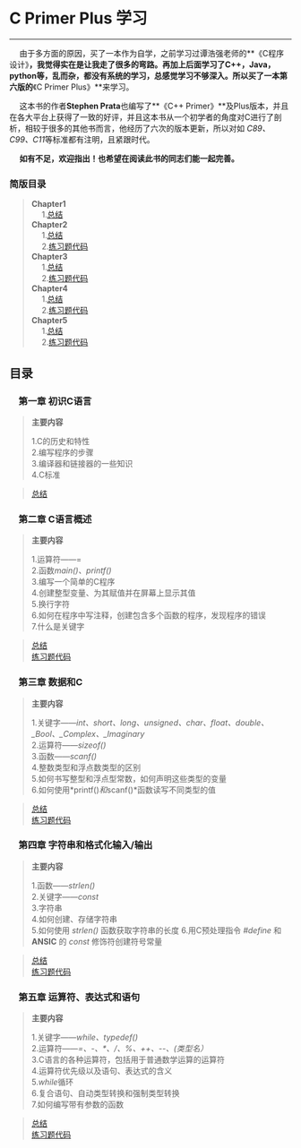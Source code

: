 # C Primer Plus 学习 
***


&emsp; 由于多方面的原因，买了一本作为自学，之前学习过谭浩强老师的**《C程序设计》**，我觉得实在是让我走了很多的弯路。再加上后面学习了C++，Java，python等，乱而杂，都没有系统的学习，总感觉学习不够深入。所以买了一本第六版的**《C Primer Plus》**来学习。

&emsp; 这本书的作者**Stephen Prata**也编写了**《C++ Primer》**及Plus版本，并且在各大平台上获得了一致的好评，并且这本书从一个初学者的角度对C进行了剖析，相较于很多的其他书而言，他经历了六次的版本更新，所以对如 *C89、C99、C11*等标准都有注明，且紧跟时代。

&emsp; **如有不足，欢迎指出！也希望在阅读此书的同志们能一起完善。**

### 简版目录  
>  **Chapter1**  
&emsp; 1.[总结](/chapter1/sum1.md)  
   **Chapter2**  
&emsp; 1.[总结](/chapter2/sum2.md)  
&emsp; 2.[练习题代码](/chapter2)  
   **Chapter3**  
&emsp; 1.[总结](/chapter3/sum3.md)  
&emsp; 2.[练习题代码](/chapter2)  
   **Chapter4**  
&emsp; 1.[总结](/chapter4/sum4.md)  
&emsp; 2.[练习题代码](/chapter2)  
   **Chapter5**  
&emsp; 1.[总结](/chapter5/sum5.md)  
&emsp; 2.[练习题代码](/chapter2)  
## 目录

### &emsp;第一章 初识C语言
> **主要内容**  
> 
> 1.C的历史和特性  
> 2.编写程序的步骤  
> 3.编译器和链接器的一些知识  
> 4.C标准

> [总结](/chapter1/sum1.md)  

### &emsp;第二章 C语言概述
> **主要内容**  
> 
> 1.运算符——=  
> 2.函数*main()、printf()*    
> 3.编写一个简单的C程序  
> 4.创建整型变量、为其赋值并在屏幕上显示其值  
> 5.换行字符  
> 6.如何在程序中写注释，创建包含多个函数的程序，发现程序的错误  
> 7.什么是关键字

> [总结](/chapter2/sum2.md)   
> [练习题代码](/chapter2)

### &emsp;第三章 数据和C
> **主要内容**  
> 
> 1.关键字——*int、short、long、unsigned、char、float、double、\_Bool、\_Complex、\_Imaginary*  
> 2.运算符——*sizeof()*   
> 3.函数——*scanf()*  
> 4.整数类型和浮点数类型的区别  
> 5.如何书写整型和浮点型常数，如何声明这些类型的变量   
> 6.如何使用*printf()*和*scanf()*函数读写不同类型的值  


> [总结](/chapter3/sum3.md)   
> [练习题代码](/chapter3)

### &emsp;第四章 字符串和格式化输入/输出
> **主要内容**  
> 
> 1.函数——*strlen()*   
> 2.关键字——*const*    
> 3.字符串  
> 4.如何创建、存储字符串  
> 5.如何使用 *strlen()* 函数获取字符串的长度
> 6.用C预处理指令 *#define* 和 **ANSIC** 的 *const* 修饰符创建符号常量 

> [总结](/chapter4/sum4.md)   
> [练习题代码](/chapter4)

### &emsp;第五章 运算符、表达式和语句
> **主要内容**  
> 
> 1.关键字——*while、typedef()*   
> 2.运算符——*=、-、\*、/、%、++、--、(类型名）*    
> 3.C语言的各种运算符，包括用于普通数学运算的运算符  
> 4.运算符优先级以及语句、表达式的含义  
> 5.*while*循环  
> 6.复合语句、自动类型转换和强制类型转换  
> 7.如何编写带有参数的函数

> [总结](/chapter5/sum5.md)   
> [练习题代码](/chapter5)





